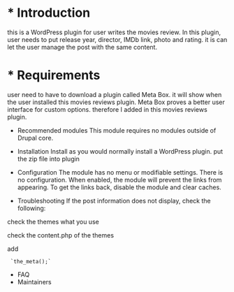 
 <h1> * Introduction </h1>
 
  this is a WordPress plugin for user writes the movies review. In this plugin, user needs to put release year, director, IMDb link, photo and rating.
 it is can let the user manage the post with the same content. 
 
 <h1>* Requirements</h1>
 user need to have to download a plugin called Meta Box. it will show when the user installed this movies reviews plugin.
 Meta Box proves a better user interface for custom options. therefore I added in this movies reviews plugin.
 
 * Recommended modules
 This module requires no modules outside of Drupal core.
 
 * Installation
 Install as you would normally install a WordPress plugin. 
 put the zip file into plugin
 
 * Configuration
 The module has no menu or modifiable settings. There is no configuration. When
enabled, the module will prevent the links from appearing. To get the links
back, disable the module and clear caches.

 * Troubleshooting
 If the post information does not display, check the following:
 
 check the themes what you use 
 
 check the content.php of the themes 
 
 add 

     `the_meta();`
    
 * FAQ
 * Maintainers

